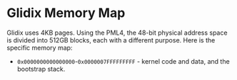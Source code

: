 Glidix Memory Map
=================

Glidix uses 4KB pages. Using the PML4, the 48-bit physical address space is divided into 512GB blocks, each with a different purpose. Here is the specific memory map:

 * `0x0000000000000000`-`0x0000007FFFFFFFFF` - kernel code and data, and the bootstrap stack.

